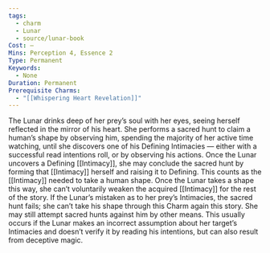 ```yaml
---
tags:
  - charm
  - Lunar
  - source/lunar-book
Cost: —
Mins: Perception 4, Essence 2
Type: Permanent
Keywords:
  - None
Duration: Permanent
Prerequisite Charms:
  - "[[Whispering Heart Revelation]]"
---
```

The Lunar drinks deep of her prey’s soul with her eyes, seeing herself reflected in the mirror of his heart. She performs a sacred hunt to claim a human’s shape by observing him, spending the majority of her active time watching, until she discovers one of his Defining Intimacies — either with a successful read intentions roll, or by observing his actions. Once the Lunar uncovers a Defining [[Intimacy]], she may conclude the sacred hunt by forming that [[Intimacy]] herself and raising it to Defining. This counts as the [[Intimacy]] needed to take a human shape. Once the Lunar takes a shape this way, she can’t voluntarily weaken the acquired [[Intimacy]] for the rest of the story. If the Lunar’s mistaken as to her prey’s Intimacies, the sacred hunt fails; she can’t take his shape through this Charm again this story. She may still attempt sacred hunts against him by other means. This usually occurs if the Lunar makes an incorrect assumption about her target’s Intimacies and doesn’t verify it by reading his intentions, but can also result from deceptive magic.